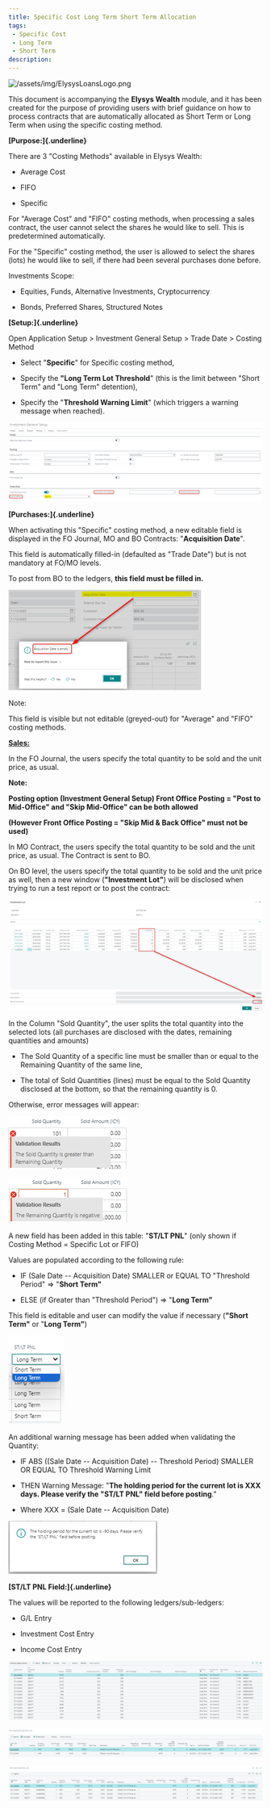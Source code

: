 ```yaml
---
title: Specific Cost Long Term Short Term Allocation
tags: 
 - Specific Cost
 - Long Term
 - Short Term
description:
---
```


![/assets/img/ElysysLoansLogo.png](../../assets/img/ElysysLoansLogo.png)


This document is accompanying the **Elysys Wealth** module, and it has
been created for the purpose of providing users with brief guidance on
how to process contracts that are automatically allocated as Short Term
or Long Term when using the specific costing method.

**[Purpose:]{.underline}**

There are 3 \"Costing Methods\" available in Elysys Wealth:

-   Average Cost

-   FIFO

-   Specific


For \"Average Cost\" and \"FIFO\" costing methods, when processing a
sales contract, the user cannot select the shares he would like to sell.
This is predetermined automatically.


For the "Specific\" costing method, the user is allowed to select the
shares (lots) he would like to sell, if there had been several purchases
done before.


Investments Scope:

-   Equities, Funds, Alternative Investments, Cryptocurrency

-   Bonds, Preferred Shares, Structured Notes



**[Setup:]{.underline}**

Open Application Setup \> Investment General Setup \> Trade Date \>
Costing Method

-   Select \"**Specific**\" for Specific costing method,

-   Specify the **\"Long Term Lot Threshold**\" (this is the limit
    between \"Short Term\" and \"Long Term\" detention),

-   Specify the \"**Threshold Warning Limit**\" (which triggers a
    warning message when reached).


![/assets/img/SpecificCostLongTermShortTermAllocation/Picture1.png](../../assets/img/SpecificCostLongTermShortTermAllocation/Picture1.png)


**[Purchases:]{.underline}**

When activating this \"Specific\" costing method, a new editable field
is displayed in the FO Journal, MO and BO Contracts: \"**Acquisition
Date**\".


This field is automatically filled-in (defaulted as \"Trade Date\") but
is not mandatory at FO/MO levels.

To post from BO to the ledgers, **this field must be filled in.**



![/assets/img/SpecificCostLongTermShortTermAllocation/Picture2.png](../../assets/img/SpecificCostLongTermShortTermAllocation/Picture2.png)

Note:

This field is visible but not editable (greyed-out) for \"Average\" and
\"FIFO\" costing methods.


**<u>Sales:</u>**


In the FO Journal, the users specify the total quantity to be sold and
the unit price, as usual.

**Note:**

**Posting option (Investment General Setup) Front Office Posting =
\"Post to Mid-Office\" and \"Skip Mid-Office\" can be both allowed**

**(However Front Office Posting = \"Skip Mid & Back Office\" must not be
used)**


In MO Contract, the users specify the total quantity to be sold and the
unit price, as usual. The Contract is sent to BO.


On BO level, the users specify the total quantity to be sold and the
unit price as well, then a new window (**\"Investment Lot\"**) will be
disclosed when trying to run a test report or to post the contract:



![/assets/img/SpecificCostLongTermShortTermAllocation/Picture3.png](../../assets/img/SpecificCostLongTermShortTermAllocation/Picture3.png)

In the Column \"Sold Quantity\", the user splits the total quantity into
the selected lots (all purchases are disclosed with the dates, remaining
quantities and amounts)

-   The Sold Quantity of a specific line must be smaller than or equal
    to the Remaining Quantity of the same line,

-   The total of Sold Quantities (lines) must be equal to the Sold
    Quantity disclosed at the bottom, so that the remaining quantity is
    0.


Otherwise, error messages will appear:


![/assets/img/SpecificCostLongTermShortTermAllocation/Picture4.png](../../assets/img/SpecificCostLongTermShortTermAllocation/Picture4.png)



![/assets/img/SpecificCostLongTermShortTermAllocation/Picture5.png](../../assets/img/SpecificCostLongTermShortTermAllocation/Picture5.png)



A new field has been added in this table: \"**ST/LT PNL**\" (only shown
if Costing Method = Specific Lot or FIFO)

Values are populated according to the following rule:

-   IF (Sale Date -- Acquisition Date) SMALLER or EQUAL TO \"Threshold
    Period\" =\> \"**Short Term\"**

-   ELSE (if Greater than \"Threshold Period\") =\> \"**Long Term\"**


This field is editable and user can modify the value if necessary
(**\"Short Term\"** or \"**Long Term\"**)


![/assets/img/SpecificCostLongTermShortTermAllocation/Picture6.png](../../assets/img/SpecificCostLongTermShortTermAllocation/Picture6.png)


An additional warning message has been added when validating the
Quantity:

-   IF ABS ((Sale Date -- Acquisition Date) -- Threshold Period) SMALLER
    OR EQUAL TO Threshold Warning Limit

-   THEN Warning Message: \"**The holding period for the current lot is
    XXX days. Please verify the \"ST/LT PNL\" field before posting**.\"

-   Where XXX = (Sale Date -- Acquisition Date)
 


![/assets/img/SpecificCostLongTermShortTermAllocation/Picture7.png](../../assets/img/SpecificCostLongTermShortTermAllocation/Picture7.png)

**[ST/LT PNL Field:]{.underline}**

The values will be reported to the following ledgers/sub-ledgers:

-   G/L Entry

-   Investment Cost Entry

-   Income Cost Entry



![/assets/img/SpecificCostLongTermShortTermAllocation/Picture8.png](../../assets/img/SpecificCostLongTermShortTermAllocation/Picture8.png)



![/assets/img/SpecificCostLongTermShortTermAllocation/Picture9.png](../../assets/img/SpecificCostLongTermShortTermAllocation/Picture9.png)



![/assets/img/SpecificCostLongTermShortTermAllocation/Picture10.png](../../assets/img/SpecificCostLongTermShortTermAllocation/Picture10.png)


 
